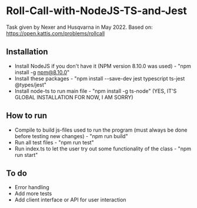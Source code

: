 # Roll-Call-with-NodeJS-TS-and-Jest
Task given by Nexer and Husqvarna in May 2022. Based on: https://open.kattis.com/problems/rollcall 

## Installation
* Install NodeJS if you don't have it (NPM version 8.10.0 was used) - "npm install -g npm@8.10.0"
* Install these packages - "npm install --save-dev jest typescript ts-jest @types/jest"
* Install node-ts to run main file - "npm install -g ts-node" (YES, IT'S GLOBAL INSTALLATION FOR NOW, I AM SORRY)

## How to run
* Compile to build js-files used to run the program (must always be done before testing new changes) - "npm run build"
* Run all test files - "npm run test"
* Run index.ts to let the user try out some functionality of the class - "npm run start"

## To do
* Error handling
* Add more tests
* Add client interface or API for user interaction
